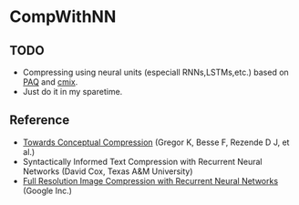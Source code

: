 # CompWithNN

## TODO
* Compressing using neural units (especiall RNNs,LSTMs,etc.) based on [PAQ](http://mattmahoney.net/dc/paq.html) and [cmix](https://github.com/byronknoll/cmix).
* Just do it in my sparetime.

## Reference
* [ Towards Conceptual Compression](http://arxiv.org/abs/1604.08772) (Gregor K, Besse F, Rezende D J, et al.)
* Syntactically Informed Text Compression with Recurrent Neural Networks (David Cox, Texas A&M University)
* [ Full Resolution Image Compression with Recurrent Neural Networks](http://128.84.21.199/abs/1608.05148) (Google Inc.)
